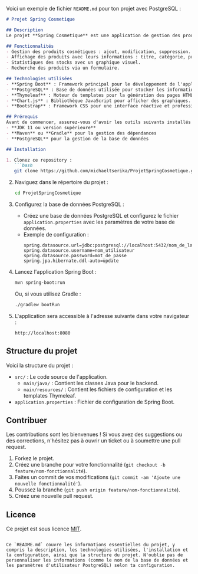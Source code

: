 Voici un exemple de fichier `README.md` pour ton projet avec PostgreSQL :

```markdown
# Projet Spring Cosmetique

## Description
Le projet **Spring Cosmetique** est une application de gestion des produits cosmétiques, développée avec le framework **Spring Boot**. Il permet de gérer l'ajout, la modification et la suppression de produits cosmétiques, ainsi que la gestion des stocks et des statistiques associées. Ce projet utilise une base de données PostgreSQL pour le stockage des données.

## Fonctionnalités
- Gestion des produits cosmétiques : ajout, modification, suppression.
- Affichage des produits avec leurs informations : titre, catégorie, prix, remise, stock, etc.
- Statistiques des stocks avec un graphique visuel.
- Recherche des produits via un formulaire.

## Technologies utilisées
- **Spring Boot** : Framework principal pour le développement de l'application.
- **PostgreSQL** : Base de données utilisée pour stocker les informations des produits.
- **Thymeleaf** : Moteur de templates pour la génération des pages HTML.
- **Chart.js** : Bibliothèque JavaScript pour afficher des graphiques.
- **Bootstrap** : Framework CSS pour une interface réactive et professionnelle.

## Prérequis
Avant de commencer, assurez-vous d'avoir les outils suivants installés sur votre machine :
- **JDK 11 ou version supérieure**
- **Maven** ou **Gradle** pour la gestion des dépendances
- **PostgreSQL** pour la gestion de la base de données

## Installation

1. Clonez ce repository :
   ```bash
   git clone https://github.com/michaeltserika/ProjetSpringCosmetique.git
   ```

2. Naviguez dans le répertoire du projet :
   ```bash
   cd ProjetSpringCosmetique
   ```

3. Configurez la base de données PostgreSQL :
   - Créez une base de données PostgreSQL et configurez le fichier `application.properties` avec les paramètres de votre base de données.
   - Exemple de configuration :
     ```properties
     spring.datasource.url=jdbc:postgresql://localhost:5432/nom_de_la_base
     spring.datasource.username=nom_utilisateur
     spring.datasource.password=mot_de_passe
     spring.jpa.hibernate.ddl-auto=update
     ```

4. Lancez l'application Spring Boot :
   ```bash
   mvn spring-boot:run
   ```
   Ou, si vous utilisez Gradle :
   ```bash
   ./gradlew bootRun
   ```

5. L'application sera accessible à l'adresse suivante dans votre navigateur :
   ```
   http://localhost:8080
   ```

## Structure du projet
Voici la structure du projet :
- `src/` : Le code source de l'application.
  - `main/java/` : Contient les classes Java pour le backend.
  - `main/resources/` : Contient les fichiers de configuration et les templates Thymeleaf.
- `application.properties` : Fichier de configuration de Spring Boot.

## Contribuer
Les contributions sont les bienvenues ! Si vous avez des suggestions ou des corrections, n'hésitez pas à ouvrir un ticket ou à soumettre une pull request.

1. Forkez le projet.
2. Créez une branche pour votre fonctionnalité (`git checkout -b feature/nom-fonctionnalité`).
3. Faites un commit de vos modifications (`git commit -am 'Ajoute une nouvelle fonctionnalité'`).
4. Poussez la branche (`git push origin feature/nom-fonctionnalité`).
5. Créez une nouvelle pull request.

## Licence
Ce projet est sous licence [MIT](LICENSE).
```

Ce `README.md` couvre les informations essentielles du projet, y compris la description, les technologies utilisées, l'installation et la configuration, ainsi que la structure du projet. N'oublie pas de personnaliser les informations (comme le nom de la base de données et les paramètres d'utilisateur PostgreSQL) selon ta configuration.
